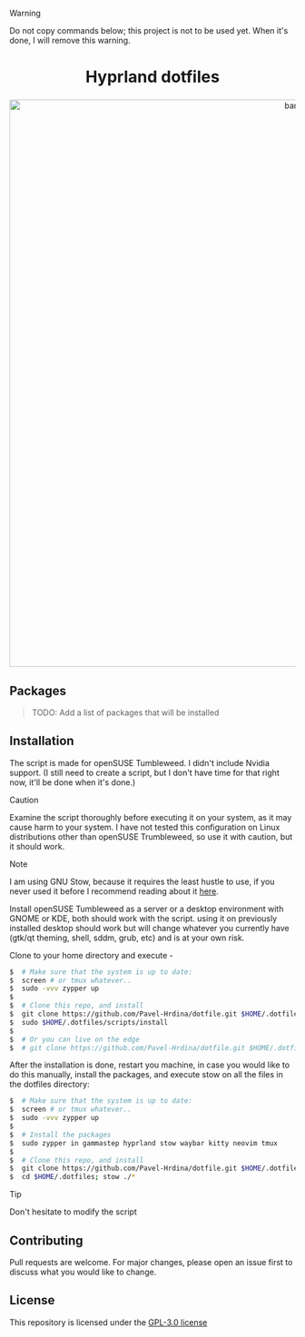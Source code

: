[//]: ###### (Documentation for me, when I need to install my system again. Pavel Hrdina)

> [!WARNING]
> Do not copy commands below; this project is not to be used yet. When it's done, I will remove this warning.

<div align="center">
    <h1>Hyprland dotfiles</h1>
    <h3></h3>
</div>

<div align="center">
    <img src="https://files.catbox.moe/wfjep2.png" alt="banner" width="1000"/>
</div>

## Packages 

> TODO: Add a list of packages that will be installed

## Installation

The script is made for openSUSE Tumbleweed. I didn't include Nvidia support.
(I still need to create a script, but I don't have time for that right now,
it'll be done when it's done.)

> [!CAUTION]
> Examine the script thoroughly before executing it on your system,
> as it may cause harm to your system. I have not tested this
> configuration on Linux distributions other than openSUSE Trumbleweed,
> so use it with caution, but it should work.

> [!NOTE]
> I am using GNU Stow, because it requires the least hustle to use,
> if you never used it before I recommend reading about it [here](https://www.gnu.org/software/stow/).

Install openSUSE Tumbleweed as a server or a desktop environment with
GNOME or KDE, both should work with the script. using it on previously
installed desktop should work but will change whatever you currently
have (gtk/qt theming, shell, sddm, grub, etc) and is at your own risk.

Clone to your home directory and execute -

```bash
$  # Make sure that the system is up to date:
$  screen # or tmux whatever.. 
$  sudo -vvv zypper up
$
$  # Clone this repo, and install
$  git clone https://github.com/Pavel-Hrdina/dotfile.git $HOME/.dotfiles && cd $HOME/.dotfiles
$  sudo $HOME/.dotfiles/scripts/install
$
$  # Or you can live on the edge
$  # git clone https://github.com/Pavel-Hrdina/dotfile.git $HOME/.dotfiles && sudo $HOME/.dotfiles/scripts/install
```

After the installation is done, restart you machine, in case you would
like to do this manually, install the packages, and execute stow on all
the files in the dotfiles directory:

```bash
$  # Make sure that the system is up to date:
$  screen # or tmux whatever.. 
$  sudo -vvv zypper up
$     
$  # Install the packages
$  sudo zypper in gammastep hyprland stow waybar kitty neovim tmux
$
$  # Clone this repo, and install
$  git clone https://github.com/Pavel-Hrdina/dotfile.git $HOME/.dotfiles
$  cd $HOME/.dotfiles; stow ./*
```

> [!TIP]
> Don't hesitate to modify the script

## Contributing

Pull requests are welcome. For major changes, please open an issue first
to discuss what you would like to change.

## License

This repository is licensed under the [GPL-3.0 license](https://github.com/Pavel-Hrdina/dotfiles/blob/master/LICENSE)
